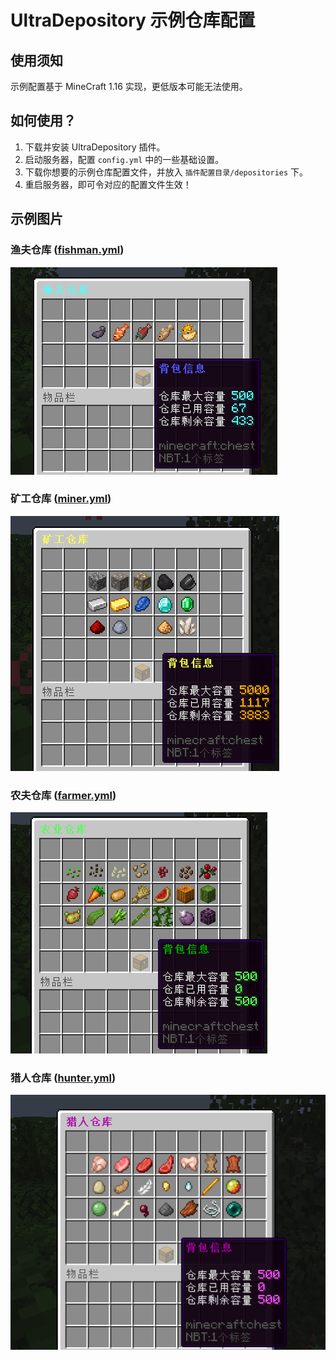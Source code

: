 # UltraDepository 示例仓库配置

## 使用须知

示例配置基于 MineCraft 1.16 实现，更低版本可能无法使用。

## 如何使用？

1. 下载并安装 UltraDepository 插件。
2. 启动服务器，配置 `config.yml` 中的一些基础设置。
3. 下载你想要的示例仓库配置文件，并放入 `插件配置目录/depositories` 下。
4. 重启服务器，即可令对应的配置文件生效！


## 示例图片

### 渔夫仓库 ([fishman.yml](files/fishman.yml))

![fishman](images/fishman.png)

### 矿工仓库 ([miner.yml](files/miner.yml))

![miner](images/miner.png)

### 农夫仓库 ([farmer.yml](files/farmer.yml))

![farmer](images/farmer.png)

### 猎人仓库 ([hunter.yml](files/hunter.yml))

![hunter](images/hunter.png)